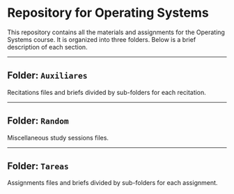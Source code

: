 # Repository for Operating Systems

This repository contains all the materials and assignments for the Operating Systems course. It is organized into three folders. Below is a brief description of each section.

---

## Folder: `Auxiliares`

Recitations files and briefs divided by sub-folders for each recitation.

---

## Folder: `Random`

Miscellaneous study sessions files.

---

## Folder: `Tareas`

Assignments files and briefs divided by sub-folders for each assignment.